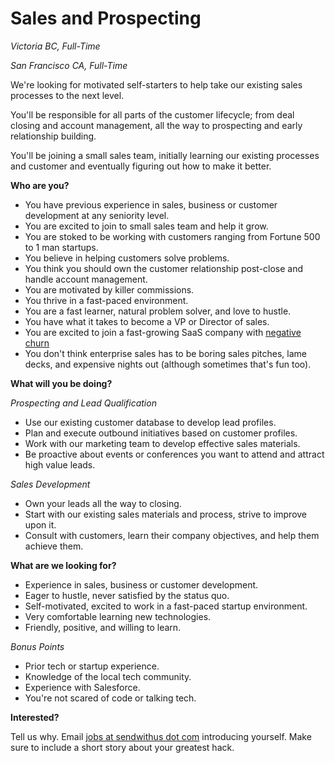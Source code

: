 # Sales and Prospecting


_Victoria BC, Full-Time_

_San Francisco CA, Full-Time_

We're looking for motivated self-starters to help take our existing sales processes to the next level.

<!-- more -->

You'll be responsible for all parts of the customer lifecycle; from deal closing and account management, all the way to prospecting and early relationship building.

You'll be joining a small sales team, initially learning our existing processes and customer and eventually figuring out how to make it better.


__Who are you?__

* You have previous experience in sales, business or customer development at any seniority level.
* You are excited to join to small sales team and help it grow.
* You are stoked to be working with customers ranging from Fortune 500 to 1 man startups.
* You believe in helping customers solve problems.
* You think you should own the customer relationship post-close and handle account management.
* You are motivated by killer commissions.
* You thrive in a fast-paced environment.
* You are a fast learner, natural problem solver, and love to hustle.
* You have what it takes to become a VP or Director of sales.
* You are excited to join a fast-growing SaaS company with [negative churn](https://www.google.com/#q=negative+churn)
* You don't think enterprise sales has to be boring sales pitches, lame decks, and expensive nights out (although sometimes that's fun too).


__What will you be doing?__

_Prospecting and Lead Qualification_

* Use our existing customer database to develop lead profiles.
* Plan and execute outbound initiatives based on customer profiles.
* Work with our marketing team to develop effective sales materials.
* Be proactive about events or conferences you want to attend and attract high value leads.


_Sales Development_

* Own your leads all the way to closing.
* Start with our existing sales materials and process, strive to improve upon it. 
* Consult with customers, learn their company objectives, and help them achieve them.


__What are we looking for?__

* Experience in sales, business or customer development.
* Eager to hustle, never satisfied by the status quo.
* Self-motivated, excited to work in a fast-paced startup environment.
* Very comfortable learning new technologies.
* Friendly, positive, and willing to learn.


_Bonus Points_

* Prior tech or startup experience.
* Knowledge of the local tech community.
* Experience with Salesforce.
* You're not scared of code or talking tech.


__Interested?__

Tell us why. Email [jobs at sendwithus dot com](mailto:jobs@sendwithus.com) introducing yourself. Make sure to include a short story about your greatest hack.
